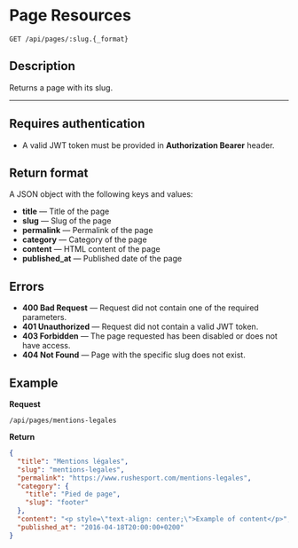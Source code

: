 # Page Resources

`GET /api/pages/:slug.{_format}`

## Description
Returns a page with its slug.

***

## Requires authentication
* A valid JWT token must be provided in **Authorization Bearer** header.

## Return format
A JSON object with the following keys and values:
- **title** — Title of the page
- **slug** — Slug of the page
- **permalink** — Permalink of the page
- **category** — Category of the page
- **content** — HTML content of the page 
- **published_at** — Published date of the page

## Errors
- **400 Bad Request** — Request did not contain one of the required parameters.
- **401 Unauthorized** — Request did not contain a valid JWT token.
- **403 Forbidden** — The page requested has been disabled or does not have access.
- **404 Not Found** — Page with the specific slug does not exist.

## Example
**Request**
```
/api/pages/mentions-legales
```

**Return**
``` json
{
  "title": "Mentions légales",
  "slug": "mentions-legales",
  "permalink": "https://www.rushesport.com/mentions-legales",
  "category": {
    "title": "Pied de page",
    "slug": "footer"
  },
  "content": "<p style=\"text-align: center;\">Example of content</p>",
  "published_at": "2016-04-18T20:00:00+0200"
}
```